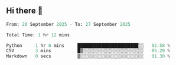 ## Hi there 👋

<!--START_SECTION:waka-->

```python
From: 20 September 2025 - To: 27 September 2025

Total Time: 1 hr 12 mins

Python     1 hr 6 mins     ███████████████████████░░   92.58 %
CSV        3 mins          █▒░░░░░░░░░░░░░░░░░░░░░░░   05.20 %
Markdown   0 secs          ▒░░░░░░░░░░░░░░░░░░░░░░░░   01.30 %
```

<!--END_SECTION:waka-->
